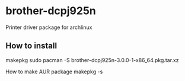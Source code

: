 brother-dcpj925n
================

Printer driver package for archlinux

How to install
----------------

makepkg
sudo pacman -S brother-dcpj925n-3.0.0-1-x86_64.pkg.tar.xz

How to make AUR package
makepkg -s

